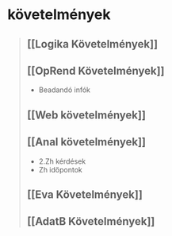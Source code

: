 # követelmények

> ## \[[Logika Követelmények]\]
>
> ## \[[OpRend Követelmények]\]
>
> - Beadandó infók
>
> ## \[[Web követelmények]\]
>
> ## \[[Anal követelmények]\]
>
> - 2.Zh kérdések
> - Zh időpontok
>
> ## \[[Eva Követelmények]\]
>
> ## \[[AdatB Követelmények]\]
